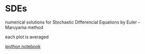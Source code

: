 # SDEs

numerical solutions for Stochastic Differencial Equations by Euler - Maruyama method

each plot is averaged 

[ipython notebook](https://github.com/keiikegami/SDE/blob/master/differential%20equation%20numerical%20method.ipynb)
